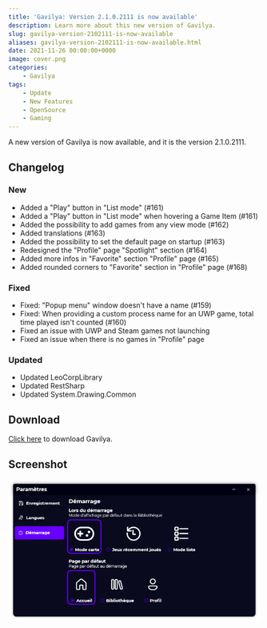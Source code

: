 ```yaml
---
title: 'Gavilya: Version 2.1.0.2111 is now available'
description: Learn more about this new version of Gavilya.
slug: gavilya-version-2102111-is-now-available
aliases: gavilya-version-2102111-is-now-available.html
date: 2021-11-26 00:00:00+0000
image: cover.png
categories:
    - Gavilya
tags:
    - Update
    - New Features
    - OpenSource
    - Gaming
---
```

A new version of Gavilya is now available, and it is the version 2.1.0.2111.

## Changelog
### New
- Added a "Play" button in "List mode" (#161)
- Added a "Play" button in "List mode" when hovering a Game Item (#161)
- Added the possibility to add games from any view mode (#162)
- Added translations (#163)
- Added the possibility to set the default page on startup (#163)
- Redesigned the "Profile" page "Spotlight" section (#164)
- Added more infos in "Favorite" section "Profile" page (#165)
- Added rounded corners to "Favorite" section in "Profile" page (#168)
### Fixed
- Fixed: "Popup menu" window doesn't have a name (#159)
- Fixed: When providing a custom process name for an UWP game, total time played isn't counted (#160)
- Fixed an issue with UWP and Steam games not launching
- Fixed an issue when there is no games in "Profile" page
### Updated
- Updated LeoCorpLibrary
- Updated RestSharp
- Updated System.Drawing.Common

## Download

[Click here](https://bit.ly/Gavilya) to download Gavilya.

## Screenshot
![The "Startup" page of the Settings windows of Gavilya](cover.png)